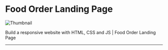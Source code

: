 # Food Order Landing Page

![Thumbnail](https://lh3.googleusercontent.com/drive-viewer/AITFw-w-rDgcV-qSixaCtx8VMatPgdtOmSnl0zqTrcSNbVlytQn6hzkrIZc4BHp7lUg18Dkbth32o4xhEMNQKmbjYbhbrBd4Ww=s1600)

Build a responsive website with HTML, CSS and JS | Food Order Landing Page

** **


